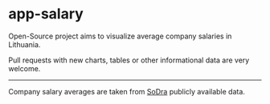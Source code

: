 app-salary
==========

Open-Source project aims to visualize average company salaries in Lithuania.

Pull requests with new charts, tables or other informational data are very welcome.

---
Company salary averages are taken from [SoDra](http://www.sodra.lt/lt/paslaugos/informacijos-rinkmenos) publicly available data.
